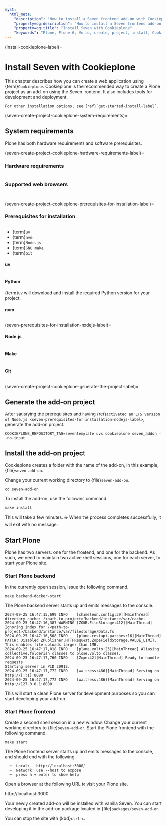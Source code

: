 ```yaml
---
myst:
  html_meta:
    "description": "How to install a Seven frontend add-on with Cookieplone"
    "property=og:description": "How to install a Seven frontend add-on with Cookieplone"
    "property=og:title": "Install Seven with Cookieplone"
    "keywords": "Plone, Plone 6, Volto, create, project, install, Cookieplone"
---
```



(install-cookieplone-label)=

# Install Seven with Cookieplone

This chapter describes how you can create a web application using {term}`Cookieplone`.
Cookieplone is the recommended way to create a Plone project as an add-on using the Seven frontend.
It also includes tools for development and deployment.

```{seealso}
For other installation options, see {ref}`get-started-install-label`.
```

(seven-create-project-cookieplone-system-requirements)=

## System requirements

Plone has both hardware requirements and software prerequisites.


(seven-create-project-cookieplone-hardware-requirements-label)=

### Hardware requirements

```{include} /_inc/_hardware-requirements.md
```


### Supported web browsers

```{include} /volto/_inc/_install-browser-reqs-volto.md
```

```{include} /_inc/_install-browser-reqs-classic-ui.md
```


(seven-create-project-cookieplone-prerequisites-for-installation-label)=

### Prerequisites for installation

```{include} ../volto/_inc/_install-operating-system.md
```

-   {term}`uv`
-   {term}`nvm`
-   {term}`Node.js`
-   {term}`GNU make`
-   {term}`Git`


#### uv

```{include} /_inc/_install-uv.md
```


#### Python

{term}`uv` will download and install the required Python version for your project.


#### nvm

```{include} ../volto/_inc/_install-nvm.md
```


(seven-prerequisites-for-installation-nodejs-label)=

#### Node.js

```{include} ../volto/_inc/_install-nodejs.md
```


#### Make

```{include} ../volto/_inc/_install-make.md
```


#### Git

```{include} ../volto/_inc/_install-git.md
```


(seven-create-project-cookieplone-generate-the-project-label)=

## Generate the add-on project

After satisfying the prerequisites and having {ref}`activated an LTS version of Node.js <seven-prerequisites-for-installation-nodejs-label>`, generate the add-on project.

```shell
COOKIEPLONE_REPOSITORY_TAG=seventemplate uvx cookieplone seven_addon --no-input
```


## Install the add-on project

Cookieplone creates a folder with the name of the add-on, in this example, {file}`seven-add-on`.

Change your current working directory to {file}`seven-add-on`.

```shell
cd seven-add-on
```

To install the add-on, use the following command.

```shell
make install
```

This will take a few minutes.
☕️
When the process completes successfully, it will exit with no message.


## Start Plone

Plone has two servers: one for the frontend, and one for the backend.
As such, we need to maintain two active shell sessions, one for each server, to start your Plone site.


### Start Plone backend

In the currently open session, issue the following command.

```shell
make backend-docker-start
```

The Plone backend server starts up and emits messages to the console.

```console
2024-09-25 16:47:15,699 INFO    [chameleon.config:39][MainThread] directory cache: /<path-to-project>/backend/instance/var/cache.
2024-09-25 16:47:16,387 WARNING [ZODB.FileStorage:412][MainThread] Ignoring index for /<path-to-project>/backend/instance/var/filestorage/Data.fs
2024-09-25 16:47:16,508 INFO    [plone.restapi.patches:16][MainThread] PATCH: Disabled ZPublisher.HTTPRequest.ZopeFieldStorage.VALUE_LIMIT. This enables file uploads larger than 1MB.
2024-09-25 16:47:17,018 INFO    [plone.volto:23][MainThread] Aliasing collective.folderish classes to plone.volto classes.
2024-09-25 16:47:17,760 INFO    [Zope:42][MainThread] Ready to handle requests
Starting server in PID 20912.
2024-09-25 16:47:17,772 INFO    [waitress:486][MainThread] Serving on http://[::1]:8080
2024-09-25 16:47:17,772 INFO    [waitress:486][MainThread] Serving on http://127.0.0.1:8080
```

This will start a clean Plone server for development purposes so you can start developing your add-on.


### Start Plone frontend

Create a second shell session in a new window.
Change your current working directory to {file}`seven-add-on`.
Start the Plone frontend with the following command.

```shell
make start
```

The Plone frontend server starts up and emits messages to the console, and should end with the following.
```console
  ➜  Local:   http://localhost:3000/
  ➜  Network: use --host to expose
  ➜  press h + enter to show help
```

Open a browser at the following URL to visit your Plone site.

http://localhost:3000

Your newly created add-on will be installed with vanilla Seven.
You can start developing it in the add-on package located in {file}`packages/seven-add-on`.

You can stop the site with {kbd}`ctrl-c`.

